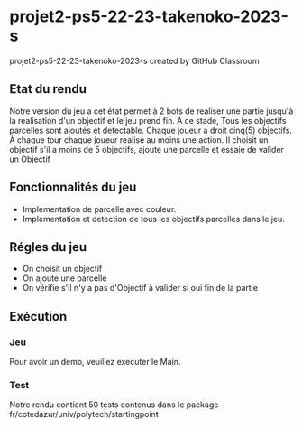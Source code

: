 # projet2-ps5-22-23-takenoko-2023-s
projet2-ps5-22-23-takenoko-2023-s created by GitHub Classroom

## Etat du rendu
Notre version du jeu a cet état permet à 2 bots de realiser une partie
jusqu'à la realisation d'un objectif et le jeu prend fin. 
À ce stade, Tous les objectifs parcelles sont ajoutés et detectable.
Chaque joueur a droit cinq(5) objectifs.
À chaque tour chaque joueur realise au moins une action.
Il choisit un objectif s'il a moins de 5 objectifs, ajoute une parcelle
et essaie de valider un Objectif
## Fonctionnalités du jeu
* Implementation de parcelle avec couleur.
* Implementation et detection de tous les objectifs parcelles dans le jeu.
## Régles du jeu
* On choisit un objectif
* On ajoute une parcelle
* On vérifie s'il n'y a pas d'Objectif à valider
si oui fin de la partie
## Exécution
### Jeu
Pour avoir un demo, veuillez executer le Main.
### Test
Notre rendu contient 50 tests contenus dans le package fr/cotedazur/univ/polytech/startingpoint
